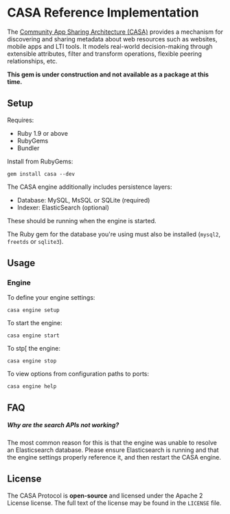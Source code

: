 # CASA Reference Implementation

The [Community App Sharing Architecture (CASA)](http://imsglobal.github.io/casa) provides a mechanism for
discovering and sharing metadata about web resources such as websites, mobile
apps and LTI tools. It models real-world decision-making through extensible
attributes, filter and transform operations, flexible peering relationships,
etc.

**This gem is under construction and not available as a package at this time.**

## Setup

Requires:

* Ruby 1.9 or above
* RubyGems
* Bundler

Install from RubyGems:

```
gem install casa --dev
```

The CASA engine additionally includes persistence layers:

* Database: MySQL, MsSQL or SQLite (required)
* Indexer: ElasticSearch (optional)

These should be running when the engine is started.

The Ruby gem for the database you're using must also be installed (`mysql2`, `freetds` or `sqlite3`).

## Usage

### Engine

To define your engine settings:

```
casa engine setup
```

To start the engine:

```
casa engine start
```

To stp[ the engine:

```
casa engine stop
```

To view options from configuration paths to ports:

```
casa engine help
```

## FAQ

##### Why are the search APIs not working?

The most common reason for this is that the engine was unable to resolve an Elasticsearch database. Please ensure Elasticsearch is running and that the engine settings properly reference it, and then restart the CASA engine.

## License

The CASA Protocol is **open-source** and licensed under the Apache 2 License
license. The full text of the license may be found in the `LICENSE` file.